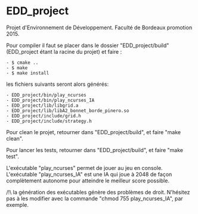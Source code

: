 # EDD_project
Projet d'Environnement de Développement. Faculté de Bordeaux promotion 2015.

Pour compiler il faut se placer dans le dossier "EDD_project/build" (EDD_project étant la racine du projet) et faire :

	- $ cmake ..
	- $ make
	- $ make install

les fichiers suivants seront alors générés:
	
	- EDD_project/bin/play_ncurses
	- EDD_project/bin/play_ncurses_IA
	- EDD_project/lib/libgrid.a
	- EDD_project/lib/libA2_bonnet_borde_pinero.so
	- EDD_project/include/grid.h
	- EDD_project/include/strategy.h

Pour clean le projet, retourner dans "EDD_project/build", et faire "make clean".

Pour lancer les tests, retourner dans "EDD_project/build", et faire "make test".

L'exécutable "play_ncurses" permet de jouer au jeu en console.
L'exécutable "play_ncurses_IA" est une IA qui joue à 2048 de façon complètement autonome pour atteindre le meilleur score possible.

/!\ la génération des exécutables génère des problèmes de droit. N'hésitez pas à les modifier avec la commande "chmod 755 play_ncurses_IA", par exemple.
